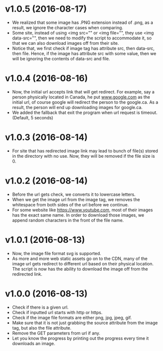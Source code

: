 v1.0.5 (2016-08-17)
======

* We realized that some image has .PNG extension instead of .png, as a result, we ignore the character cases when comparing.
* Some site, instead of using <img src="" or <img file="", they use <img data-src="", then we need to modify the script to accommodate it, so that we can also download images off from their site.
* Notice that, we first check if image tag has attribute src, then data-src, then file. Hence, if the image has attribute src with some value, then we will be ignoring the contents of data-src and file.

v1.0.4 (2016-08-16)
======

* Now, the initial url accepts link that will get redirect. For example, say a person physically located in Canada, he put www.google.com as the initial url, of course google will redirect the person to the google.ca. As a result, the person will end up downloading images for google.ca.
* We added the fallback that exit the program when url request is timeout. (Default, 5 seconds)

v1.0.3 (2016-08-14)
======

* For site that has redirected image link may lead to bunch of file(s) stored in the directory with no use. Now, they will be removed if the file size is 0.

v1.0.2 (2016-08-14)
======

* Before the url gets check, we converts it to lowercase letters.
* When we get the image url from the image tag, we removes the whitespace from both sides of the url before we continue.
* For some website like https://www.youtube.com, most of their images has the exact same name. In order to download those images, we append random characters in the front of the file name.

v1.0.1 (2016-08-13)
======

* Now, the image file format svg is supported.
* As more and more web static assets go on to the CDN, many of the image url gets redirect to different url based on their physical location. The script is now has the ability to download the image off from the redirected link.

v1.0.0 (2016-08-13)
======

* Check if there is a given url.
* Check if inputted url starts with http or https.
* Check if the image file formats are either png, jpg, jpeg, gif.
* Make sure that it is not just grabbing the source attribute from the image tag, but also the file attribute.
* Remove the GET parameters from url if any.
* Let you know the progress by printing out the progress every time it downloads an image.